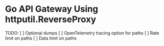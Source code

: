 # Go API Gateway Using httputil.ReverseProxy

TODO:
[ ] Optional dumps
[ ] OpenTelemetry tracing option for paths
[ ] Rate limit on paths
[ ] Data limit on paths

